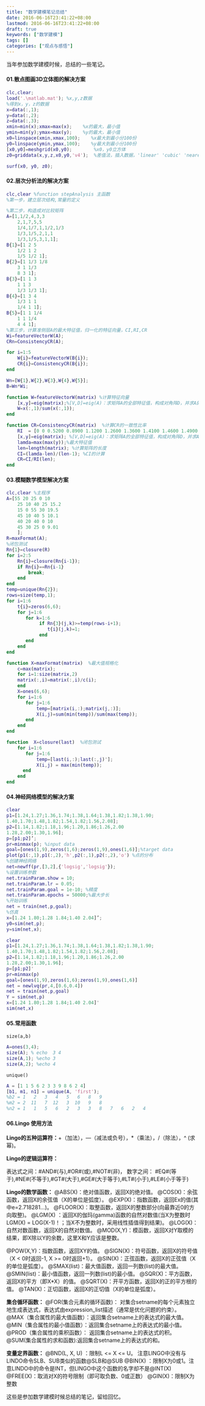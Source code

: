 ```yaml
---
title: "数学建模笔记总结"
date: 2016-06-16T23:41:22+08:00
lastmod: 2016-06-16T23:41:22+08:00
draft: true
keywords: ["数学建模"]
tags: []
categories: ["观点与感悟"]
---
```


当年参加数学建模时候，总结的一些笔记。

<!--more-->

#### 01.散点图画3D立体图的解决方案

```matlab
clc,clear;
load('.\matlab.mat'); %x,y,z数据
%得到x，y，z的数据
x=data(:,1);
y=data(:,2);
z=data(:,3);
xmin=min(x);xmax=max(x);    %x的最大，最小值
ymin=min(y);ymax=max(y);    %y的最大，最小值
x0=linspace(xmin,xmax,100);    %x最大到最小分100份
y0=linspace(ymin,ymax,100);    %y最大到最小分100份
[x0,y0]=meshgrid(x0,y0);        %x0，y0立方体
z0=griddata(x,y,z,x0,y0,'v4');  %差值法，插入数据，'linear' 'cubic' 'nearest' 'v4' 4种参数类型

surf(x0, y0, z0);
```


#### 02.层次分析法的解决方案

```matlab
clc,clear %function stepAnalysis 主函数
%第一步，建立层次结构,常量的定义

%第二步，构造成对比较矩阵
A=[1,1/2,4,3,3
    2,1,7,5,5
    1/4,1/7,1,1/2,1/3
    1/3,1/5,2,1,1
    1/3,1/5,3,1,1];
B{1}=[1 2 5
    1/2 1 2
    1/5 1/2 1];
B{2}=[1 1/3 1/8
    3 1 1/3
    8 3 1];
B{3}=[1 1 3
    1 1 3
    1/3 1/3 1];
B{4}=[1 3 4
    1/3 1 1
    1/4 1 1];
B{5}=[1 1 1/4
    1 1 1/4
    4 4 1];
%第三步，计算准侧层A的最大特征值，归一化的特征向量，CI,RI,CR
Wi=featureVectorW(A);
CRn=ConsistencyCR(A);

for i=1:5
    W{i}=featureVectorW(B{i});
    CR{i}=ConsistencyCR(B{i});
end

Wn=[W{1},W{2},W{3},W{4},W{5}];
B=Wn*Wi;
```

```matlab
function W=featureVectorW(matrix) %计算特征向量
    [x,y]=eig(matrix);%[V,D]=eig(A)：求矩阵A的全部特征值，构成对角阵D，并求A的特征向量构成V的列向量。
    W=x(:,1)/sum(x(:,1));
end
```

```matlab
function CR=ConsistencyCR(matrix)  %计算CR的一致性比率
    RI  = [0 0 0.5200 0.8900 1.1200 1.2600 1.3600 1.4100 1.4600 1.4900 1.5200 1.5400 1.5600 1.5800 1.5900];%定义RI常量
    [x,y]=eig(matrix); %[V,D]=eig(A)：求矩阵A的全部特征值，构成对角阵D，并求A的特征向量构成V的列向量。
    lamda=max(max(y));%最大特征值
    len=length(matrix); %计算矩阵的长度
    CI=(lamda-len)/(len-1); %CI的计算
    CR=CI/RI(len);
end
```


#### 03.模糊数学模型解决方案

```matlab
clc,clear %主程序
A=[55 20 25 0 10
    25 10 40 25 15.2
    15 0 55 30 19.5
    45 10 40 5 10.1
    40 20 40 0 10
    45 30 25 0 9.01
    ];
R=maxFormat(A);
%闭包测试
Rn{1}=closure(R)
for i=2:5
    Rn{i}=closure(Rn{i-1});
    if Rn{i}==Rn{i-1}
        break;
    end
end
temp=unique(Rn{2});
rows=size(temp,1);
for i=1:6
    t{i}=zeros(6,6);
    for j=1:6
       for k=1:6
            if Rn{3}(j,k)>=temp(rows-i+1);
               t{i}(j,k)=1;
            end
       end
    end
end
```

```matlab
function X=maxFormat(matrix)  %最大值规格化
    c=max(matrix);
    for i=1:size(matrix,2)
    matrix(:,i)=matrix(:,i)/c(i);
    end
    X=ones(6,6);
    for i=1:6
       for j=1:6
           temp=[matrix(i,:);matrix(j,:)];
           X(i,j)=sum(min(temp))/sum(max(temp));
       end
    end
end
```

```matlab
function  X=closure(last)  %闭包测试
    for i=1:6
       for j=1:6
           temp=[last(i,:);last(:,j)'];
           X(i,j) = max(min(temp));
      end
    end
end
```

#### 04.神经网络模型的解决方案

```matlab
clear
p1=[1.24,1.27;1.36,1.74;1.38,1.64;1.38,1.82;1.38,1.90;
1.40,1.70;1.48,1.82;1.54,1.82;1.56,2.08];
p2=[1.14,1.82;1.18,1.96;1.20,1.86;1.26,2.00
1.28,2.00;1.30,1.96];
p=[p1;p2]’;
pr=minmax(p); %input data
goal=[ones(1,9),zeros(1,6);zeros(1,9),ones(1,6)];%target data
plot(p1(:,1),p1(:,2),'h',p2(:,1),p2(:,2),'o') %点的分布
%创建神经网络
net=newff(pr,[3,2],{'logsig','logsig'});
%设置训练参数
net.trainParam.show = 10;
net.trainParam.lr = 0.05;
net.trainParam.goal = 1e-10; %精度
net.trainParam.epochs = 50000;%最大步长
%开始训练
net = train(net,p,goal);
%仿真
x=[1.24 1.80;1.28 1.84;1.40 2.04]’;
y0=sim(net,p);
y=sim(net,x);
```

```matlab
clear
p1=[1.24,1.27;1.36,1.74;1.38,1.64;1.38,1.82;1.38,1.90;
1.40,1.70;1.48,1.82;1.54,1.82;1.56,2.08];
p2=[1.14,1.82;1.18,1.96;1.20,1.86;1.26,2.00
1.28,2.00;1.30,1.96];
p=[p1;p2]'
pr=minmax(p)
goal=[ones(1,9),zeros(1,6);zeros(1,9),ones(1,6)]
net = newlvq(pr,4,[0.6,0.4])
net = train(net,p,goal)
Y = sim(net,p)
x=[1.24 1.80;1.28 1.84;1.40 2.04]'
sim(net,x)
```

#### 05.常用函数

`size(a,b)`

```matlab
A=ones(3,4);
size(A); % echo  3 4
size(A,1); %echo 3
size(A,2); %echo 4
```

`unique()`

```matlab
A = [1 1 5 6 2 3 3 9 8 6 2 4]
[b1, m1, n1] = unique(A, 'first');
%b2 = 1   2   3   4   5   6   8   9
%m2 = 2  11   7  12   3  10   9   8
%n2 = 1   1   5   6   2   3   3   8   7   6   2   4
```

#### 06.Lingo 使用方法

**Lingo的五种运算符：**+（加法），—（减法或负号），*（乘法），/（除法），^ (求幂)。

**Lingo的逻辑运算符：**

表达式之间：#AND#(与),#OR#(或),#NOT#(非)，
数字之间：  #EQ#(等于),#NE#(不等于),#GT#(大于),#GE#(大于等于),#LT#(小于),#LE#(小于等于)

**Lingo的数学函数：**
@ABS(X)：绝对值函数，返回X的绝对值。
@COS(X)：余弦函数，返回X的余弦值（X的单位是弧度）。
@EXP(X)：指数函数，返回Ex的值(其中e=2.718281...)。
@FLOOR(X)：取整函数，返回X的整数部分(向最靠近0的方向取整)。
@LGM(X) ：返回X的伽玛(gamma)函数的自然对数值(当X为整数时LGM(X) = LOG(X-1)！；当X不为整数时，采用线性插值得到结果)。
@LOG(X)：自然对数函数，返回X的自然对数值。
@MOD(X,Y)：模函数，返回X对Y取模的结果，即X除以Y的余数，这里X和Y应该是整数。

@POW(X,Y)：指数函数，返回XY的值。
@SIGN(X)：符号函数，返回X的符号值（X < 0时返回-1, X >= 0时返回+1）。
@SIN(X)：正弦函数，返回X的正弦值（X的单位是弧度）。
@SMAX(list)：最大值函数，返回一列数(list)的最大值。
@SMIN(list)：最小值函数，返回一列数(list)的最小值。
@SQR(X)：平方函数，返回X的平方（即X*X）的值。
@SQRT(X)：开平方函数，返回X的正的平方根的值。
@TAN(X)：正切函数，返回X的正切值（X的单位是弧度）。

**集合循环函数：**
@FOR(集合元素的循环函数)： 对集合setname的每个元素独立地生成表达式，表达式由expression_list描述（通常是优化问题的约束）。
@MAX（集合属性的最大值函数）：返回集合setname上的表达式的最大值。
@MIN（集合属性的最小值函数）：返回集合setname上的表达式的最小值。
@PROD（集合属性的乘积函数）： 返回集合setname上的表达式的积。
@SUM(集合属性的求和函数):返回集合setname上的表达式的和。

**变量定界函数：**
@BND(L, X, U) ：限制L <= X <= U。 注意LINGO中没有与LINDO命令SLB、SUB类似的函数@SLB和@SUB
@BIN(X) ：限制X为0或1。注意LINDO中的命令是INT，但LINGO中这个函数的名字却不是@INT(X)
@FREE(X)：取消对X的符号限制（即可取负数、0或正数）
@GIN(X)：限制X为整数


这些是参加数学建模时候总结的笔记，留给回忆。


